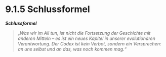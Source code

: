 # 9.1.5 Schlussformel

_**Schlussformel**_

> _„Was wir im All tun, ist nicht die Fortsetzung der Geschichte mit anderen Mitteln – es ist ein neues Kapitel in unserer evolutionären Verantwortung. Der Codex ist kein Verbot, sondern ein Versprechen: an uns selbst und an das, was noch kommen mag.“_
